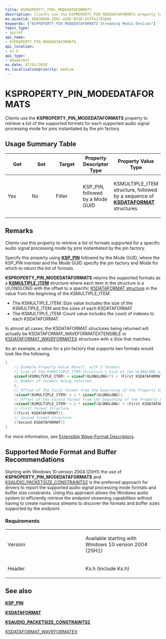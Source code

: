 ```yaml
---
title: KSPROPERTY\_PIN\_MODEDATAFORMATS
description: Clients use the KSPROPERTY_PIN_MODEDATAFORMATS property to retrieve a list of the supported formats for each supported mode for pins instantiated by the pin factory.
ms.assetid: AD028946-2E6C-4385-B336-657FA1743EA8
keywords: ["KSPROPERTY_PIN_MODEDATAFORMATS Streaming Media Devices"]
topic_type:
- apiref
api_name:
- KSPROPERTY_PIN_MODEDATAFORMATS
api_location:
- ks.h
api_type:
- HeaderDef
ms.date: 07/01/2020
ms.localizationpriority: medium
---
```


# KSPROPERTY\_PIN\_MODEDATAFORMATS

Clients use the  **KSPROPERTY\_PIN\_MODEDATAFORMATS** property to retrieve a list of the supported formats for each supported audio signal processing mode for pins instantiated by the pin factory.

## Usage Summary Table

<table>
<colgroup>
<col width="20%" />
<col width="20%" />
<col width="20%" />
<col width="20%" />
<col width="20%" />
</colgroup>
<thead>
<tr class="header">
<th>Get</th>
<th>Set</th>
<th>Target</th>
<th>Property Descriptor Type</th>
<th>Property Value Type</th>
</tr>
</thead>
<tbody>
<tr class="odd">
<td><p>Yes</p></td>
<td><p>No</p></td>
<td><p>Filter</p></td>
<td><p>KSP_PIN, followed by a Mode GUID</p></td>
<td><p>KSMULTIPLE_ITEM structure, followed by a sequence of <a href="https://docs.microsoft.com/windows-hardware/drivers/ddi/ks/ns-ks-ksdataformat" data-raw-source="[&lt;strong&gt;KSDATAFORMAT&lt;/strong&gt;](/windows-hardware/drivers/ddi/ks/ns-ks-ksdataformat)"><strong>KSDATAFORMAT</strong></a> structures</p></td>
</tr>
</tbody>
</table>

## Remarks

Clients use this property to retrieve a list of formats supported for a specific audio signal processing mode by pins instantiated by the pin factory.

Specify this property using [**KSP\_PIN**](/windows-hardware/drivers/ddi/ks/ns-ks-ksp_pin) followed by the Mode GUID, where the KSP_PIN member and the Mode GUID specify the pin factory and Mode for which to return the list of formats.

**KSPROPERTY\_PIN\_MODEDATAFORMATS** returns the supported formats as a [**KSMULTIPLE\_ITEM**](/windows-hardware/drivers/ddi/ks/ns-ks-ksmultiple_item) structure where each item in the structure is a ULONGLONG with the offset to a specific [KSDATAFORMAT structure](ttps://docs.microsoft.com/windows-hardware/drivers/ddi/ks/ns-ks-ksdataformat) in the value from the beginning of the KSMULTIPLE_ITEM.
- The KSMULTIPLE_ITEM::Size value includes the size of the KSMULTIPLE_ITEM and the sizes of each KSDATAFORMAT. 
- The KSMULTIPLE_ITEM::Count value includes the count of indexes to each KSDATAFORMAT.

In almost all cases, the KSDATAFORMAT structures being returned will actually be KSDATAFORMAT_WAVEFORMATEXTENSIBLE or [KSDATAFORMAT_WAVEFORMATEX](/windows-hardware/drivers/ddi/ksmedia/ns-ksmedia-ksdataformat_waveformatex) structures with a Size that matches.

As an example, a value for a pin factory that supports two formats would look like the following.

```cpp
{
    // Example Property Value Result, with 2 formats
    // Size of the KSMULTIPLE_ITEM structure + Size of two ULONGLONG offset values + Size of first format + Size of second format
    sizeof(KSMULTIPLE_ITEM) + sizeof(ULONGLONG)*2 + (First KSDATAFORMAT::Size) + (Second KSDATAFORMAT::Size),
    // Number of formats being returned
    2,
    // Offset of the first format from the beginning of the Property Value
    (sizeof(KSMULTIPLE_ITEM) + 2 * sizeof(ULONGLONG)),
    // Offset of the second format from the beginning of the Property Value
    (sizeof(KSMULTIPLE_ITEM) + 2 * sizeof(ULONGLONG) + (First KSDATAFORMAT::Size),
    // First format structure
    {(First KSDATAFORMAT)},
    // Second format structure
    {(Second KSDATAFORMAT)}
}
```

For more information, see [Extensible Wave-Format Descriptors](../audio/extensible-wave-format-descriptors.md).

## Supported Mode Format and Buffer Recommendations

Starting with Windows 10 version 2004 (20H1) the use of **KSPROPERTY\_PIN\_MODEDATAFORMATS** and [KSAUDIO_PACKETSIZE_CONSTRAINTS2](/windows-hardware/drivers/ddi/ksmedia/ns-ksmedia-_ksaudio_packetsize_constraints2) is the preferred approach for drivers to report the supported audio signal processing mode formats and buffer size constraints. Using this approach allows the Windows audio system to efficiently retrieve the endpoint streaming capabilities without having to create numerous streams to discover the formats and buffer sizes supported by the endpoint.

### Requirements

<table>
<colgroup>
<col width="50%" />
<col width="50%" />
</colgroup>
<tbody>
<tr class="odd">
<td><p>Version</p></td>
<td><p>Available starting with Windows 10 version 2004 (20H1)</p></td>
</tr>
<tr class="even">
<td><p>Header</p></td>
<td>Ks.h (include Ks.h)</td>
</tr>
</tbody>
</table>

## See also

[**KSP\_PIN**](/windows-hardware/drivers/ddi/ks/ns-ks-ksp_pin)

[**KSDATAFORMAT**](/windows-hardware/drivers/ddi/ks/ns-ks-ksdataformat)

[**KSAUDIO_PACKETSIZE_CONSTRAINTS2**](/windows-hardware/drivers/ddi/ksmedia/ns-ksmedia-_ksaudio_packetsize_constraints2)

[KSDATAFORMAT_WAVEFORMATEX](/windows-hardware/drivers/ddi/ksmedia/ns-ksmedia-ksdataformat_waveformatex)